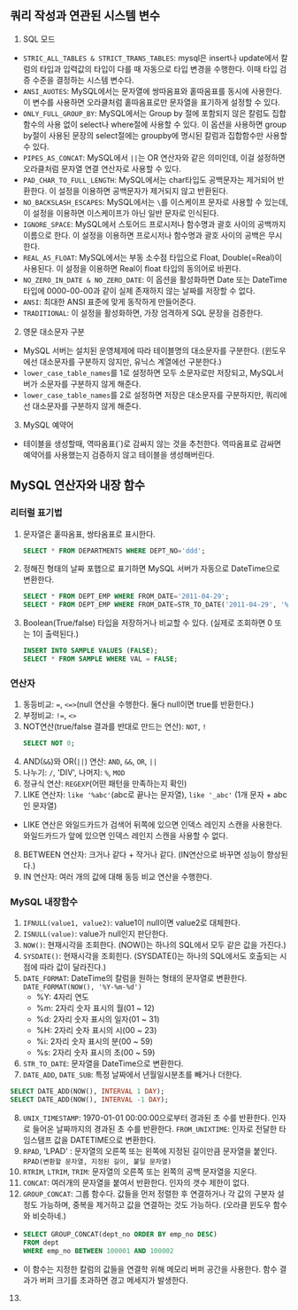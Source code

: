 ## 쿼리 작성과 연관된 시스템 변수
1. SQL 모드
- `STRIC_ALL_TABLES & STRICT_TRANS_TABLES`:  mysql은 insert나 update에서 칼럼의 타입과 입력값의 타입이 다를 때 자동으로 타입 변경을 수행한다. 이때 타입 검증 수준을 결정하는 시스템 변수다. 
- `ANSI_AUOTES`: MySQL에서는 문자열에 쌍따옴표와 홑따옴표를 동시에 사용한다. 이 변수를 사용하면 오라클처럼 홑따옴표로만 문자열을 표기하게 설정할 수 있다.
- `ONLY_FULL_GROUP_BY`: MySQL에서는 Group by 절에 포함되지 않은 칼럼도 집합함수의 사용 없이 select나 where절에 사용할 수 있다. 이 옵션을 사용하면 group by절이 사용된 문장의 select절에는 groupby에 명시된 칼럼과 집합함수만 사용할 수 있다.
- `PIPES_AS_CONCAT`: MySQL에서 `||`는 OR 연산자와 같은 의미인데, 이걸 설정하면 오라클처럼 문자열 연결 연산자로 사용할 수 있다.
- `PAD_CHAR_TO_FULL_LENGTH`: MySQL에서는 char타입도 공백문자는 제거되어 반환한다. 이 설정을 이용하면 공백문자가 제거되지 않고 반환된다.
- `NO_BACKSLASH_ESCAPES`: MySQL에서는 `\`를 이스케이프 문자로 사용할 수 있는데, 이 설정을 이용하면 이스케이프가 아닌 일반 문자로 인식된다.
- `IGNORE_SPACE`: MySQL에서 스토어드 프로시저나 함수명과 괄호 사이의 공백까지 이름으로 한다. 이 설정을 이용하면 프로시저나 함수명과 괄호 사이의 공백은 무시한다.
- `REAL_AS_FLOAT`: MySQL에서는 부동 소수점 타입으로 Float, Double(=Real)이 사용된다. 이 설정을 이용하면 Real이 float 타입의 동의어로 바뀐다.
- `NO_ZERO_IN_DATE & NO_ZERO_DATE`: 이 옵션을 활성화하면 Date 또는 DateTime 타입에 0000-00-00과 같이 실제 존재하지 않는 날짜를 저장할 수 없다.
- `ANSI`: 최대한 ANSI 표준에 맞게 동작하게 만들어준다.
- `TRADITIONAL`: 이 설정을 활성화하면, 가장 엄격하게 SQL 문장을 검증한다. 
2. 영문 대소문자 구분
- MySQL 서버는 설치된 운영체제에 따라 테이블명의 대소문자를 구분한다. (윈도우에선 대소문자를 구분하지 않지만, 유닉스 계열에선 구분한다.)
- `lower_case_table_names`를 1로 설정하면 모두 소문자로만 저장되고, MySQL서버가 소문자를 구분하지 않게 해준다.
- `lower_case_table_names`를 2로 설정하면 저장은 대소문자를 구분하지만, 쿼리에선 대소문자를 구분하지 않게 해준다. 
3. MySQL 예약어
- 테이블을 생성할때, 역따옴표(`)로 감싸지 않는 것을 추천한다. 역따옴표로 감싸면 예약어를 사용했는지 검증하지 않고 테이블을 생성해버린다.
## MySQL 연산자와 내장 함수
### 리터럴 표기법
1. 문자열은 홑따옴표, 쌍타옴표로 표시한다. 
    ~~~sql
    SELECT * FROM DEPARTMENTS WHERE DEPT_NO='ddd';
    ~~~
2. 정해진 형태의 날짜 포햅으로 표기하면 MySQL 서버가 자동으로 DateTime으로 변환한다.
   ~~~sql
   SELECT * FROM DEPT_EMP WHERE FROM_DATE='2011-04-29';
   SELECT * FROM DEPT_EMP WHERE FROM_DATE=STR_TO_DATE('2011-04-29', '%Y-%m-%d');
   ~~~
3. Boolean(True/false) 타입을 저장하거나 비교할 수 있다. (실제로 조회하면 0 또는 1이 출력된다.)
   ~~~sql
   INSERT INTO SAMPLE VALUES (FALSE);
   SELECT * FROM SAMPLE WHERE VAL = FALSE;
   ~~~
### 연산자
1. 동등비교: `=`, `<=>`(null 연산을 수행한다. 둘다 null이면 true를 반환한다.)
2. 부정비교: `!=`, `<>`
3. NOT연산(true/false 결과를 반대로 만드는 연산): `NOT`, `!`
   ~~~sql
   SELECT NOT 0;
   ~~~
4. AND(`&&`)와 OR(`||`) 연산: `AND`, `&&`, `OR`, `||`
5. 나누기: `/`, 'DIV', 나머지: `%`, `MOD`
6. 정규식 연산: `REGEXP`(어떤 패턴을 만족하는지 확인)
7. LIKE 연산자: `like '%abc'`(abc로 끝나는 문자열), `like '_abc'` (1개 문자 + abc인 문자열)
  - LIKE 연산은 와일드카드가 검색어 뒤쪽에 있으면 인덱스 레인지 스캔을 사용한다. 와일드카드가 앞에 있으면 인덱스 레인지 스캔을 사용할 수 없다. 
8. BETWEEN 연산자: 크거나 같다 + 작거나 같다. (IN연산으로 바꾸면 성능이 향상된다.)
9. IN 연산자: 여러 개의 값에 대해 동등 비교 연산을 수행한다.
### MySQL 내장함수
1. `IFNULL(value1, value2)`: value1이 null이면 value2로 대체한다.
2. `ISNULL(value)`: value가 null인지 판단한다.
3. `NOW()`: 현재시각을 조회한다. (NOW()는 하나의 SQL에서 모두 같은 값을 가진다.)
4. `SYSDATE()`: 현재시각을 조회힌다. (SYSDATE()는 하나의 SQL에서도 호출되는 시점에 따라 값이 달라진다.)
5. `DATE_FORMAT`: DateTime의 칼럼을 원하는 형태의 문자열로 변환한다. `DATE_FORMAT(NOW(), '%Y-%m-%d')`
   - %Y: 4자리 연도
   - %m: 2자리 숫자 표시의 월(01 ~ 12)
   - %d: 2자리 숫자 표시의 일자(01 ~ 31)
   - %H: 2자리 숫자 표시의 시(00 ~ 23)
   - %i: 2자리 숫자 표시의 분(00 ~ 59)
   - %s: 2자리 숫자 표시의 초(00 ~ 59)
6. `STR_TO_DATE`: 문자열을 DateTime으로 변환한다.
7. `DATE_ADD`, `DATE_SUB`: 특정 날짜에서 년월일시분초를 빼거나 더한다. 
  ~~~sql
  SELECT DATE_ADD(NOW(), INTERVAL 1 DAY);
  SELECT DATE_ADD(NOW(), INTERVAL -1 DAY);
  ~~~
8. `UNIX_TIMESTAMP`: 1970-01-01 00:00:00으로부터 경과된 초 수를 반환한다. 인자로 들어온 날짜까지의 경과된 초 수를 반환한다.  `FROM_UNIXTIME`: 인자로 전달한 타임스탬프 값을 DATETIME으로 변환한다.
9. `RPAD`, 'LPAD' : 문자열의 오른쪽 또는 왼쪽에 지정된 길이만큼 문자열을 붙인다.  `RPAD(변환할 문자열, 지정된 길이, 붙일 문자열)`
10. `RTRIM`, `LTRIM`, `TRIM`: 문자열의 오른쪽 또는 왼쪽의 공백 문자열을 지운다.
11. `CONCAT`: 여러개의 문자열을 붙여서 반환한다. 인자의 갯수 제한이 없다.
12. `GROUP_CONCAT`: 그룹 함수다. 값들을 먼저 정렬한 후 연결하거나 각 값의 구분자 설정도 가능하며, 중복을 제거하고 값을 연결하는 것도 가능하다. (오라클 윈도우 함수와 비슷하네.)
- ~~~SQL
  SELECT GROUP_CONCAT(dept_no ORDER BY emp_no DESC)
  FROM dept
  WHERE emp_no BETWEEN 100001 AND 100002
  ~~~
- 이 함수는 지정한 칼럼의 값들을 연결학 위해 메모리 버퍼 공간을 사용한다. 함수 결과가 버퍼 크기를 초과하면 경고 메세지가 발생한다.   
13.  

